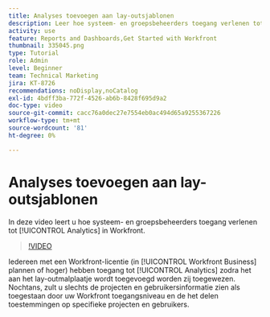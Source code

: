```yaml
---
title: Analyses toevoegen aan lay-outsjablonen
description: Leer hoe systeem- en groepsbeheerders toegang verlenen tot Analytics.
activity: use
feature: Reports and Dashboards,Get Started with Workfront
thumbnail: 335045.png
type: Tutorial
role: Admin
level: Beginner
team: Technical Marketing
jira: KT-8726
recommendations: noDisplay,noCatalog
exl-id: 4bdff3ba-772f-4526-ab6b-8428f695d9a2
doc-type: video
source-git-commit: cacc76a0dec27e7554eb0ac494d65a9255367226
workflow-type: tm+mt
source-wordcount: '81'
ht-degree: 0%

---
```


# Analyses toevoegen aan lay-outsjablonen

In deze video leert u hoe systeem- en groepsbeheerders toegang verlenen tot [!UICONTROL Analytics] in Workfront.


>[!VIDEO](https://video.tv.adobe.com/v/335045/?quality=12&learn=on)

Iedereen met een Workfront-licentie (in [!UICONTROL Workfront Business] plannen of hoger) hebben toegang tot [!UICONTROL Analytics] zodra het aan het lay-outmalplaatje wordt toegevoegd worden zij toegewezen. Nochtans, zult u slechts de projecten en gebruikersinformatie zien als toegestaan door uw Workfront toegangsniveau en de het delen toestemmingen op specifieke projecten en gebruikers.

